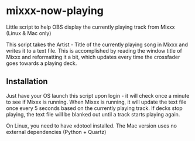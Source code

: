# mixxx-now-playing
Little script to help OBS display the currently playing track from Mixxx (Linux & Mac only)

This script takes the Artist - Title of the currently playing song in Mixxx and writes it to a text file. This is accomplished by reading the window title of Mixxx and reformatting it a bit, which updates every time the crossfader goes towards a playing deck.

## Installation
Just have your OS launch this script upon login - it will check once a minute to see if Mixxx is running. When Mixxx is running, it will update the text file once every 5 seconds based on the currently playing track. If decks stop playing, the text file will be blanked out until a track starts playing again. 

On Linux, you need to have xdotool installed. 
The Mac version uses no external dependencies (Python + Quartz)


